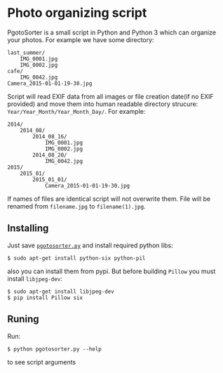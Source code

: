 # Photo organizing script
PgotoSorter is a small script in Python and Python 3 which can organize your photos. For example we have some directory:

    last_summer/
        IMG_0001.jpg
        IMG_0002.jpg
    cafe/
        IMG_0042.jpg
    Camera_2015-01-01-19-30.jpg

Script will read EXIF data from all images or file creation date(if no EXIF provided) and move them into human readable directory strucure: `Year/Year_Month/Year_Month_Day/`. For example:

    2014/
        2014_08/
            2014_08_16/
                IMG_0001.jpg
                IMG_0002.jpg
            2014_08_20/
                IMG_0042.jpg
    2015/
        2015_01/
            2015_01_01/
                Camera_2015-01-01-19-30.jpg

If names of files are identical script will not overwrite them. File will be renamed from `filename.jpg` to `filename(1).jpg`.

## Installing
Just save [`pgotosorter.py`](pgotosorter.py) and install required python libs:

    $ sudo apt-get install python-six python-pil

also you can install them from pypi. But before building `Pillow` you must install `libjpeg-dev`:

    $ sudo apt-get install libjpeg-dev
    $ pip install Pillow six

## Runing ##
Run:

    $ python pgotosorter.py --help

to see script arguments

